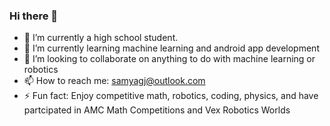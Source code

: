 ### Hi there 👋

- 🔭 I’m currently a high school student.
- 🌱 I’m currently learning machine learning and android app development
- 👯 I’m looking to collaborate on anything to do with machine learning or robotics
- 📫 How to reach me: samyagj@outlook.com
- ⚡ Fun fact: Enjoy competitive math, robotics, coding, physics, and have partcipated in AMC Math Competitions and Vex Robotics Worlds 

